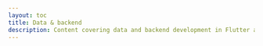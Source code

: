 ```yaml
---
layout: toc
title: Data & backend
description: Content covering data and backend development in Flutter apps.
---
```

